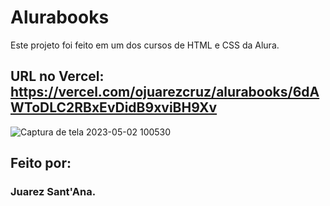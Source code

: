 # Alurabooks

Este projeto foi feito em um dos cursos de HTML e CSS da Alura.

## URL no Vercel: https://vercel.com/ojuarezcruz/alurabooks/6dAWToDLC2RBxEvDidB9xviBH9Xv

![Captura de tela 2023-05-02 100530](https://user-images.githubusercontent.com/128815359/235675987-f6a3c7af-3930-4d69-bb97-abbcf3dd1a0a.png)


## Feito por:

### Juarez Sant'Ana.
